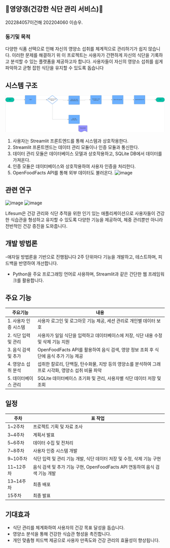 ## 🥩영양갱(건강한 식단 관리 서비스)🍜
202284057이건해 202204060 이승우.

### 동기및 목적

 다양한 식품 선택으로 인해 자신의 영양소 섭취를 체계적으로 관리하기가 쉽지 않습니다. 이러한 문제를 해결하기 위 이 프로젝트는 사용자가 간편하게 자신의 식단을 기록하고 분석할 수 있는 플랫폼을 제공하고자 합니다. 사용자들이 자신의 영양소 섭취를 쉽게 파악하고 균형 잡힌 식단을 유지할 수 있도록 돕습니다

## 시스템 구조
![image](image.png)
1. 사용자는 Streamlit 프론트엔드를 통해 시스템과 상호작용한다.
2. Streamlit 프론트엔드는 데이터 관리 모듈이나 인증 모듈과 통신한다.
3. 데이터 관리 모듈은 데이터베이스 모델과 상호작용하고, SQLite DB에서 데이터를 가져온다.
4. 인증 모듈은 데이터베이스와 상호작용하여 사용자 인증을 처리한다.
5. OpenFoodFacts API를 통해 외부 데이터도 불러온다.
![image](https://github.com/user-attachments/assets/8a98eb75-4731-45e5-ac23-3d828d87f6cb)


## 관련 연구
![image](https://github.com/user-attachments/assets/eaa2347a-4718-4ee1-8ee5-3f870705aeb6)  ![image](https://github.com/user-attachments/assets/b25aed88-f717-4d9d-96bc-e2b3e05a3f48)

Lifesum은 건강 관리와 식단 추적을 위한 인기 있는 애플리케이션으로 사용자들이 건강한 식습관을 형성하고 유지할 수 있도록 다양한 기능을 제공하여, 체중 관리뿐만 아니라 전반적인 건강 증진을 도와줍니다.


## 개발 방법론

-애자일 방법론을 기반으로 진행됩니다  2주 단위마다 기능을 개발하고, 테스트하며, 피드백을 반영하여 개선합니다.
- Python을 주요 프로그래밍 언어로 사용하며, Streamlit과 같은 간단한 웹 프레임워크를 활용합니다.


## 주요 기능


|   주요기능    |      내용                            |
| ---------- | ----------------------------------------------- |
| 1. 사용자 인증 시스템   |사용자 로그인 및 로그아웃 기능 제공, 세션 관리로 개인별 데이터 보호          |
|2. 식단 입력 및 관리    |사용자가 일일 식단을 입력하고 데이터베이스에 저장, 식단 내용 수정 및 삭제 기능 지원    |
|3. 음식 검색 및 추가 | OpenFoodFacts API를 활용하여 음식 검색, 영양 정보 조회 후 식단에 음식 추가 기능 제공                   |
|4. 영양소 섭취 분석 | 섭취한 칼로리, 단백질, 탄수화물, 지방 등의 영양소를 분석하여 그래프로 시각화, 영양소 섭취 비율 파악              |
|5.  데이터베이스 관리| SQLite 데이터베이스 초기화 및 관리, 사용자별 식단 데이터 저장 및 조회            |

## 일정

| 주차       |  표 작업                                   |
| ---------- | ----------------------------------------------- |
| 1~2주차    |프로젝트 기획 및 자료 조사                       |
| 3~4주차    | 계획서 발표                         |
| 5~6주차    | 데이터 수집 및 전처리                       |
| 7~8주차    | 사용자 인증 시스템 개발                 |
| 9~10주차   | 식단 입력 및 관리 기능 개발, 식단 데이터 저장 및 수정, 삭제 기능 구현                       |
| 11~12주차  |음식 검색 및 추가 기능 구현, OpenFoodFacts API 연동하여 음식 검색 기능 개발   |
| 13~14주차  | 최종 배포                      |
| 15주차     | 최종 발표                            |

## 기대효과

- 식단 관리를 체계화하여 사용자의 건강 목표 달성을 돕습니다.
- 영양소 분석을 통해 건강한 식습관 형성을 촉진합니다.
- 개인 맞춤형 피드백 제공으로 사용자 만족도와 건강 관리의 효율성이 향상됩니다.
